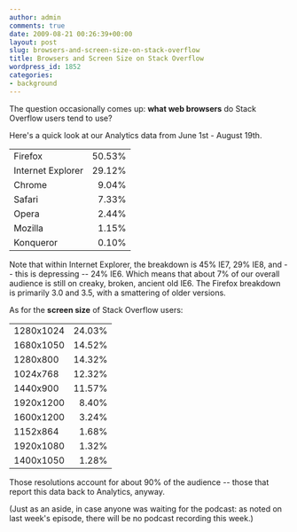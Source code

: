 ```yaml
---
author: admin
comments: true
date: 2009-08-21 00:26:39+00:00
layout: post
slug: browsers-and-screen-size-on-stack-overflow
title: Browsers and Screen Size on Stack Overflow
wordpress_id: 1852
categories:
- background
---
```



The question occasionally comes up: **what web browsers** do Stack Overflow users tend to use?



Here's a quick look at our Analytics data from June 1st - August 19th.



<table width="300" >
<tr >
<td >Firefox
<td align="right" >50.53%</tr>
<tr >
<td >Internet Explorer
<td align="right" >29.12%</tr>
<tr >
<td >Chrome
<td align="right" >9.04%</tr>
<tr >
<td >Safari
<td align="right" >7.33%</tr>
<tr >
<td >Opera
<td align="right" >2.44%</tr>
<tr >
<td >Mozilla
<td align="right" >1.15%</tr>
<tr >
<td >Konqueror
<td align="right" >0.10%</tr>
</table>



Note that within Internet Explorer, the breakdown is 45% IE7, 29% IE8, and -- this is depressing -- 24% IE6. Which means that about 7% of our overall audience is still on creaky, broken, ancient old IE6. The Firefox breakdown is primarily 3.0 and 3.5, with a smattering of older versions.



As for the **screen size** of Stack Overflow users:



<table width="250" >
<tr >
<td >1280x1024
<td align="right" >24.03%</tr>
<tr >
<td >1680x1050
<td align="right" >14.52%</tr>
<tr >
<td >1280x800
<td align="right" >14.32%</tr>
<tr >
<td >1024x768
<td align="right" >12.32%</tr>
<tr >
<td >1440x900
<td align="right" >11.57%</tr>
<tr >
<td >1920x1200
<td align="right" >8.40%</tr>
<tr >
<td >1600x1200
<td align="right" >3.24%</tr>
<tr >
<td >1152x864
<td align="right" >1.68%</tr>
<tr >
<td >1920x1080
<td align="right" >1.32%</tr>
<tr >
<td >1400x1050
<td align="right" >1.28%</tr>
</table>



Those resolutions account for about 90% of the audience -- those that report this data back to Analytics, anyway.



(Just as an aside, in case anyone was waiting for the podcast: as noted on last week's episode, there will be no podcast recording this week.)


